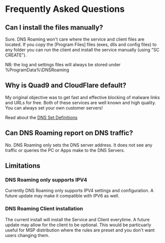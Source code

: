 # Frequently Asked Questions

## Can I install the files manually?

Sure. DNS Roaming won't care where the service and client files are located. If you copy the [Program Files] files (exes, dlls and config files) to any folder you can run the client and install the service manually (using "SC CREATE").

NB: the log and settings files will always be stored under %ProgramData%\DNSRoaming 

## Why is Quad9 and CloudFlare default?

My original objective was to get fast and effective blocking of malware links and URLs for free. Both of these services are well known and high quality. You can always set your own customer servers!

Read about the [DNS Set Definitions](https://github.com/andrewbadge/DNSRoaming/blob/main/DNSSets.md)

## Can DNS Roaming report on DNS traffic?

No. DNS Roaming only sets the DNS server address. It does not see any traffic or queries the PC or Apps make to the DNS Servers.

## Limitations

### DNS Roaming only supports IPV4

Currently DNS Roaming only supports IPV4 settings and configuration. A future update may make it compatible with IPV6 as well.

### DNS Roaming Client installation

The current install will install the Service and Client everytime. A future update may allow for the client to be optional.
This would be particuarly useful for MSP distribution where the rules are preset and you don't want users changing them.

